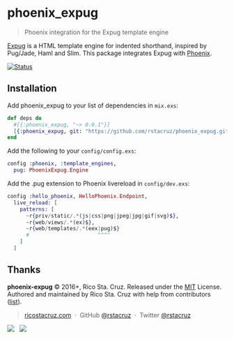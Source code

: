 # phoenix_expug

> Phoenix integration for the Expug template engine

[Expug] is a HTML template engine for indented shorthand, inspired by Pug/Jade, Haml and Slim. This package integrates Expug with [Phoenix].

[Expug]: https://github.com/rstacruz/expug
[Phoenix]: http://phoenixframework.org/

[![Status](https://travis-ci.org/rstacruz/phoenix_expug.svg?branch=master)](https://travis-ci.org/rstacruz/phoenix_expug "See test builds")

## Installation

Add phoenix_expug to your list of dependencies in `mix.exs`:

```elixir
def deps do
  #[{:phoenix_expug, "~> 0.0.1"}]
  [{:phoenix_expug, git: "https://github.com/rstacruz/phoenix_expug.git"}]
end
```

Add the following to your `config/config.exs`:

```elixir
config :phoenix, :template_engines,
  pug: PhoenixExpug.Engine
```

Add the .pug extension to Phoenix livereload in `config/dev.exs`:

```elixir
config :hello_phoenix, HelloPhoenix.Endpoint,
  live_reload: [
    patterns: [
      ~r{priv/static/.*(js|css|png|jpeg|jpg|gif|svg)$},
      ~r{web/views/.*(ex)$},
      ~r{web/templates/.*(eex|pug)$}
      #                      ^^^^
    ]
  ]
```

## Thanks

**phoenix-expug** © 2016+, Rico Sta. Cruz. Released under the [MIT] License.<br>
Authored and maintained by Rico Sta. Cruz with help from contributors ([list][contributors]).

> [ricostacruz.com](http://ricostacruz.com) &nbsp;&middot;&nbsp;
> GitHub [@rstacruz](https://github.com/rstacruz) &nbsp;&middot;&nbsp;
> Twitter [@rstacruz](https://twitter.com/rstacruz)

[MIT]: http://mit-license.org/
[contributors]: http://github.com/rstacruz/phoenix_expug/contributors

[![](https://img.shields.io/github/followers/rstacruz.svg?style=social&label=@rstacruz)](https://github.com/rstacruz) &nbsp;
[![](https://img.shields.io/twitter/follow/rstacruz.svg?style=social&label=@rstacruz)](https://twitter.com/rstacruz)
